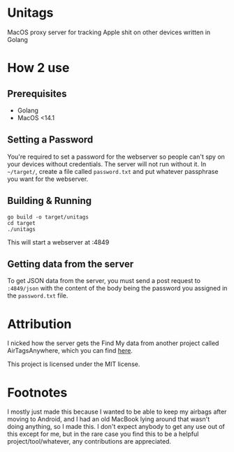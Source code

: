 # Unitags
MacOS proxy server for tracking Apple shit on other devices written in Golang

# How 2 use
## Prerequisites
- Golang
- MacOS <14.1

## Setting a Password
You're required to set a password for the webserver so people can't spy on your devices without credentials. The server will not run without it.
In `~/target/`, create a file called `password.txt` and put whatever passphrase you want for the webserver.

## Building & Running
```
go build -o target/unitags
cd target
./unitags
```
This will start a webserver at :4849

## Getting data from the server
To get JSON data from the server, you must send a post request to `:4849/json` with the content of the body being the password you assigned in the `password.txt` file.

# Attribution
I nicked how the server gets the Find My data from another project called AirTagsAnywhere, which you can find [here](https://github.com/DylanAkp/AirtagsAnywhere). 

This project is licensed under the MIT license.

# Footnotes
I mostly just made this because I wanted to be able to keep my airbags after moving to Android, and I had an old MacBook lying around that wasn't doing anything, so I made this. I don't expect anybody to get any use out of this except for me, but in the rare case you find this to be a helpful project/tool/whatever, any contributions are appreciated.
